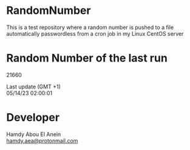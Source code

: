 # RandomNumber    
This is a test repository where a random number is pushed to a file automatically passwordless from a cron job in my Linux CentOS server    
# Random Number of the last run   
21660
      
Last update (GMT +1)    
05/14/23 02:00:01
# Developer    
Hamdy Abou El Anein   
hamdy.aea@protonmail.com
